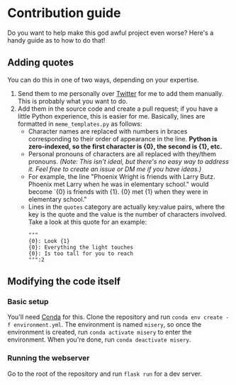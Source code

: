 # Contribution guide
Do you want to help make this god awful project even worse? Here's a handy guide as to how to do that!
## Adding quotes
You can do this in one of two ways, depending on your expertise.
1. Send them to me personally over [Twitter](https://twitter.com/_lynnux) for me to add them manually. This is probably what you want to do.
2. Add them in the source code and create a pull request; if you have a little Python experience, this is easier for me. Basically, lines are formatted in `meme_templates.py` as follows:
    + Character names are replaced with numbers in braces corresponding to their order of appearance in the line. **Python is zero-indexed, so the first character is {0}, the second is {1}, etc.**
    + Personal pronouns of characters are all replaced with they/them pronouns. *(Note: This isn't ideal, but there's no easy way to address it. Feel free to create an issue or DM me if you have ideas.)*
    + For example, the line "Phoenix Wright is friends with Larry Butz. Phoenix met Larry when he was in elementary school." would become `{0} is friends with {1}. {0} met {1} when they were in elementary school."
    + Lines in the `quotes` category are actually key:value pairs, where the key is the quote and the value is the number of characters involved. Take a look at this quote for an example:
        ```
        """
        {0}: Look {1}
        {0}: Everything the light touches
        {0}: Is too tall for you to reach
        """:2
        ```

## Modifying the code itself
### Basic setup
You'll need [Conda](https://docs.conda.io/en/latest/) for this. Clone the repository and run `conda env create -f environment.yml`. The environment is named `misery`, so once the environment is created, run `conda activate misery` to enter the environment. When you're done, run `conda deactivate misery`.
### Running the webserver
Go to the root of the repository and run `flask run` for a dev server.
